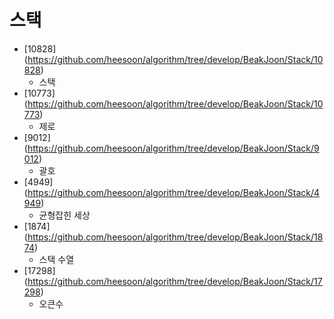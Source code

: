 스택
==========================================================================================
* [10828] (https://github.com/heesoon/algorithm/tree/develop/BeakJoon/Stack/10828)
  * 스택
* [10773] (https://github.com/heesoon/algorithm/tree/develop/BeakJoon/Stack/10773)
  * 제로
* [9012] (https://github.com/heesoon/algorithm/tree/develop/BeakJoon/Stack/9012)
  * 괄호
* [4949] (https://github.com/heesoon/algorithm/tree/develop/BeakJoon/Stack/4949)
  * 균형잡힌 세상
* [1874] (https://github.com/heesoon/algorithm/tree/develop/BeakJoon/Stack/1874)
  * 스택 수열
* [17298] (https://github.com/heesoon/algorithm/tree/develop/BeakJoon/Stack/17298)
  * 오큰수